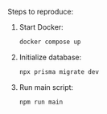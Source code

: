 Steps to reproduce:

1. Start Docker:
	```sh
	docker compose up
	```
2. Initialize database:
	```sh
	npx prisma migrate dev
	```
3. Run main script:
	```sh
	npm run main
	```
